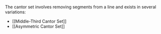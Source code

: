The cantor set involves removing segments from a line and exists in several variations:
* [[Middle-Third Cantor Set]]
* [[Asymmetric Cantor Set]]